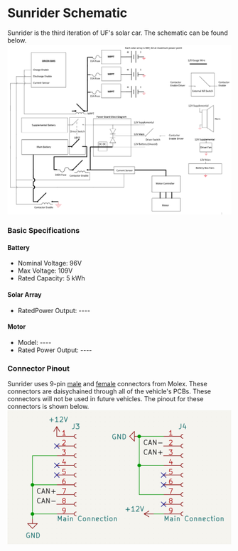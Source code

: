 # Sunrider Schematic
Sunrider is the third iteration of UF's solar car. The schematic can be found below. ![Sunrider Schematic](sunrider.png)

### Basic Specifications
#### Battery
* Nominal Voltage: 96V
* Max Voltage: 109V
* Rated Capacity: 5 kWh

#### Solar Array
* RatedPower Output: ----

#### Motor
* Model: ----
* Rated Power Output: ----

### Connector Pinout
Sunrider uses 9-pin [male](https://www.molex.com/molex/products/part-detail/crimp_housings/0436450900) and [female](https://www.molex.com/molex/products/part-detail/pcb_headers/0436500900) connectors from Molex. These connectors are daisychained through all of the vehicle's PCBs. These connectors will not be used in future vehicles. The pinout for these connectors is shown below. ![Pinout](pinout.png)